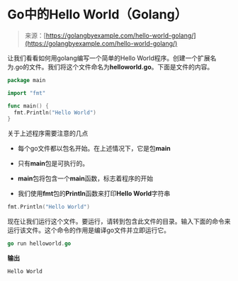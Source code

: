 <!--yml

类别：未分类

日期：2024-10-13 06:21:35

-->

# Go中的Hello World（Golang）

> 来源：[https://golangbyexample.com/hello-world-golang/](https://golangbyexample.com/hello-world-golang/)

让我们看看如何用golang编写一个简单的Hello World程序。创建一个扩展名为.go的文件。我们将这个文件命名为**helloworld.go**。下面是文件的内容。

```go
package main  

import "fmt" 

func main() { 
  fmt.Println("Hello World") 
}
```

关于上述程序需要注意的几点

+   每个go文件都以包名开始。在上述情况下，它是包**main**

+   只有**main**包是可执行的。

+   **main**包将包含一个**main**函数，标志着程序的开始

+   我们使用**fmt**包的**Println**函数来打印**Hello World**字符串

```go
fmt.Println("Hello World")
```

现在让我们运行这个文件。要运行，请转到包含此文件的目录。输入下面的命令来运行该文件。这个命令的作用是编译go文件并立即运行它。

```go
go run helloworld.go
```

**输出**

```go
Hello World
```
